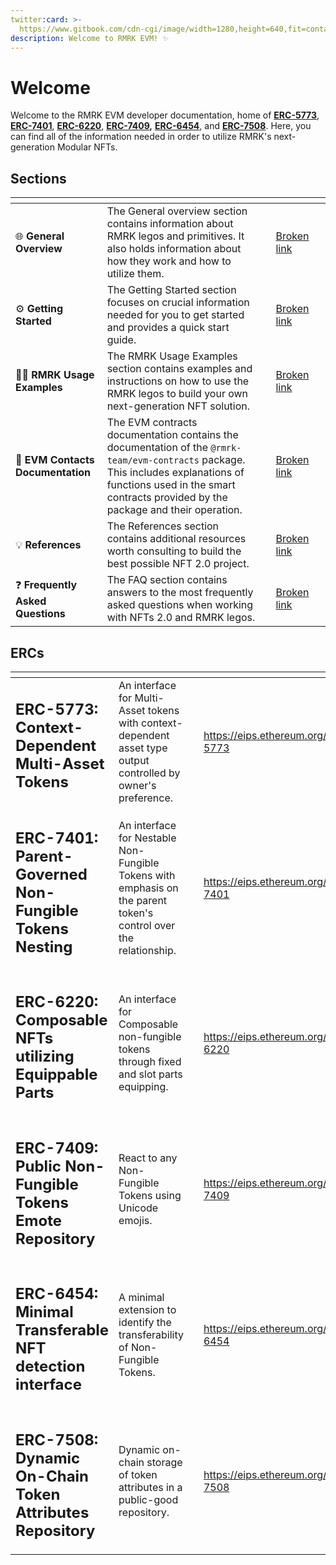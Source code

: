 ```yaml
---
twitter:card: >-
  https://www.gitbook.com/cdn-cgi/image/width=1280,height=640,fit=contain,dpr=1,format=auto/https%3A%2F%2F1458674740-files.gitbook.io%2F~%2Ffiles%2Fv0%2Fb%2Fgitbook-x-prod.appspot.com%2Fo%2Fspaces%252FTq32ebMmJw06cjFNsF9E%252Fsocialpreview%252FIr3W1KVJtfPMJJXad8HF%252FRMRK%2520EVM%2520Developer%2520Documentation_p.png%3Falt%3Dmedia%26token%3D79f4580a-5678-42f6-a76a-1014fe7e9d05
description: Welcome to RMRK EVM! ✨
---
```


# Welcome

Welcome to the RMRK EVM developer documentation, home of [**ERC-5773**](https://eips.ethereum.org/EIPS/eip-5773), [**ERC-7401**](https://eips.ethereum.org/EIPS/eip-7401), [**ERC-6220**](https://eips.ethereum.org/EIPS/eip-6220), [**ERC-7409**](https://eips.ethereum.org/EIPS/eip-7409)**,** [**ERC-6454**](https://eips.ethereum.org/EIPS/eip-6454), and [**ERC-7508**](https://eips.ethereum.org/EIPS/eip-7508). Here, you can find all of the information needed in order to utilize RMRK's next-generation Modular NFTs.

## Sections

<table data-view="cards"><thead><tr><th></th><th></th><th></th><th data-hidden data-card-target data-type="content-ref"></th><th data-hidden data-card-cover data-type="files"></th></tr></thead><tbody><tr><td>🌐 <strong>General Overview</strong></td><td>The General overview section contains information about RMRK legos and primitives. It also holds information about how they work and how to utilize them.</td><td></td><td><a href="broken-reference">Broken link</a></td><td></td></tr><tr><td>⚙️ <strong>Getting Started</strong></td><td>The Getting Started section focuses on crucial information needed for you to get started and provides a quick start guide.</td><td></td><td><a href="broken-reference">Broken link</a></td><td></td></tr><tr><td>🧑‍🏫 <strong>RMRK Usage Examples</strong></td><td>The RMRK Usage Examples section contains examples and instructions on how to use the RMRK legos to build your own next-generation NFT solution.</td><td></td><td><a href="broken-reference">Broken link</a></td><td></td></tr><tr><td>📖 <strong>EVM Contacts Documentation</strong></td><td>The EVM contracts documentation contains the documentation of the <code>@rmrk-team/evm-contracts</code> package. This includes explanations of functions used in the smart contracts provided by the package and their operation.</td><td></td><td><a href="broken-reference">Broken link</a></td><td></td></tr><tr><td>💡 <strong>References</strong></td><td>The References section contains additional resources worth consulting to build the best possible NFT 2.0 project.</td><td></td><td><a href="broken-reference">Broken link</a></td><td></td></tr><tr><td>❓ <strong>Frequently Asked Questions</strong></td><td>The FAQ section contains answers to the most frequently asked questions when working with NFTs 2.0 and RMRK legos.</td><td></td><td><a href="broken-reference">Broken link</a></td><td></td></tr></tbody></table>

## ERCs

<table data-view="cards"><thead><tr><th></th><th></th><th></th><th data-hidden data-card-target data-type="content-ref"></th></tr></thead><tbody><tr><td><h2>ERC-5773: Context-Dependent Multi-Asset Tokens</h2></td><td>An interface for Multi-Asset tokens with context-dependent asset type output controlled by owner's preference.</td><td></td><td><a href="https://eips.ethereum.org/EIPS/eip-5773">https://eips.ethereum.org/EIPS/eip-5773</a></td></tr><tr><td><h2>ERC-7401: Parent-Governed Non-Fungible Tokens Nesting</h2></td><td>An interface for Nestable Non-Fungible Tokens with emphasis on the parent token's control over the relationship.</td><td></td><td><a href="https://eips.ethereum.org/EIPS/eip-7401">https://eips.ethereum.org/EIPS/eip-7401</a></td></tr><tr><td><h2>ERC-6220: Composable NFTs utilizing Equippable Parts</h2></td><td>An interface for Composable non-fungible tokens through fixed and slot parts equipping.</td><td></td><td><a href="https://eips.ethereum.org/EIPS/eip-6220">https://eips.ethereum.org/EIPS/eip-6220</a></td></tr><tr><td><h2>ERC-7409: Public Non-Fungible Tokens Emote Repository</h2></td><td>React to any Non-Fungible Tokens using Unicode emojis.</td><td></td><td><a href="https://eips.ethereum.org/EIPS/eip-7409">https://eips.ethereum.org/EIPS/eip-7409</a></td></tr><tr><td><h2>ERC-6454: Minimal Transferable NFT detection interface</h2></td><td>A minimal extension to identify the transferability of Non-Fungible Tokens.</td><td></td><td><a href="https://eips.ethereum.org/EIPS/eip-6454">https://eips.ethereum.org/EIPS/eip-6454</a></td></tr><tr><td><h2>ERC-7508: Dynamic On-Chain Token Attributes Repository</h2></td><td>Dynamic on-chain storage of token attributes in a public-good repository.</td><td></td><td><a href="https://eips.ethereum.org/EIPS/eip-7508">https://eips.ethereum.org/EIPS/eip-7508</a></td></tr></tbody></table>
